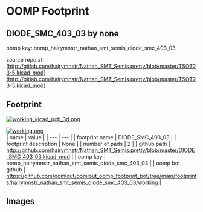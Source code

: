 # OOMP Footprint  
## DIODE_SMC_403_03  by none  
  
oomp key: oomp_hairymnstr_nathan_smt_semis_diode_smc_403_03  
  
source repo at: [http://gitlab.com/hairymnstr/Nathan_SMT_Semis.pretty/blob/master/TSOT23-5.kicad_mod](http://gitlab.com/hairymnstr/Nathan_SMT_Semis.pretty/blob/master/TSOT23-5.kicad_mod)  
## Footprint  
  
[![working_kicad_pcb_3d.png](working_kicad_pcb_3d_600.png)](working_kicad_pcb_3d.png)  
  
[![working.png](working_600.png)](working.png)  
| name | value | 
| --- | --- | 
| footprint name | DIODE_SMC_403_03 | 
| footprint description | None | 
| number of pads | 2 | 
| github path | http://github.com/hairymnstr/Nathan_SMT_Semis.pretty/blob/master/DIODE_SMC_403_03.kicad_mod | 
| oomp key | oomp_hairymnstr_nathan_smt_semis_diode_smc_403_03 | 
| oomp bot github | https://github.com/oomlout/oomlout_oomp_footprint_bot/tree/main/footprints/hairymnstr_nathan_smt_semis_diode_smc_403_03/working | 
## Images  

